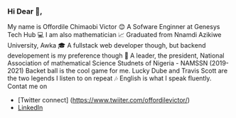 ### Hi Dear 👋, 
My name is Offordile Chimaobi Victor 😊
A Sofware Enginner at Genesys Tech Hub 💻
I am also  mathematician 📈
Graduated from Nnamdi Azikiwe University, Awka 🎓
A fullstack web developer though, but backend developement is my preference though 🥰
A leader, the president, National Association of mathematical Science Studnets of Nigeria - NAMSSN (2019-2021)
Backet ball is the cool game for me. 
Lucky Dube and Travis Scott are the two legends I listen to on repeat 🎶
English is what I speak fluently. 
Contat me on 
  + [Twitter connect] (https://www.twiiter.com/offordilevictor/)
  + [LinkedIn](https://www.linkedin.com/in/offordile-victor-9aa536181/)
